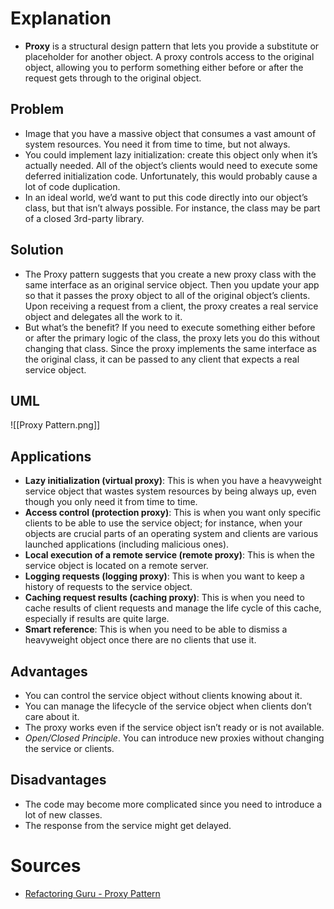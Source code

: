 # Explanation
- **Proxy** is a structural design pattern that lets you provide a substitute or placeholder for another object. A proxy controls access to the original object, allowing you to perform something either before or after the request gets through to the original object.

## Problem
- Image that you have a massive object that consumes a vast amount of system resources. You need it from time to time, but not always.
- You could implement lazy initialization: create this object only when it’s actually needed. All of the object’s clients would need to execute some deferred initialization code. Unfortunately, this would probably cause a lot of code duplication.
- In an ideal world, we’d want to put this code directly into our object’s class, but that isn’t always possible. For instance, the class may be part of a closed 3rd-party library.

## Solution
- The Proxy pattern suggests that you create a new proxy class with the same interface as an original service object. Then you update your app so that it passes the proxy object to all of the original object’s clients. Upon receiving a request from a client, the proxy creates a real service object and delegates all the work to it.
- But what’s the benefit? If you need to execute something either before or after the primary logic of the class, the proxy lets you do this without changing that class. Since the proxy implements the same interface as the original class, it can be passed to any client that expects a real service object.

## UML
![[Proxy Pattern.png]]

## Applications
- **Lazy initialization (virtual proxy)**: This is when you have a heavyweight service object that wastes system resources by being always up, even though you only need it from time to time.
- **Access control (protection proxy)**: This is when you want only specific clients to be able to use the service object; for instance, when your objects are crucial parts of an operating system and clients are various launched applications (including malicious ones).
- **Local execution of a remote service (remote proxy)**: This is when the service object is located on a remote server.
- **Logging requests (logging proxy)**: This is when you want to keep a history of requests to the service object.
- **Caching request results (caching proxy)**: This is when you need to cache results of client requests and manage the life cycle of this cache, especially if results are quite large.
- **Smart reference**: This is when you need to be able to dismiss a heavyweight object once there are no clients that use it.

## Advantages
- You can control the service object without clients knowing about it.
- You can manage the lifecycle of the service object when clients don’t care about it.
- The proxy works even if the service object isn’t ready or is not available.
- _Open/Closed Principle_. You can introduce new proxies without changing the service or clients.

## Disadvantages
- The code may become more complicated since you need to introduce a lot of new classes.
- The response from the service might get delayed.

# Sources
- [Refactoring Guru - Proxy Pattern](https://refactoring.guru/design-patterns/proxy)